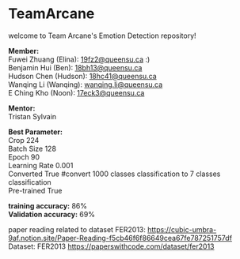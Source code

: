 # TeamArcane

welcome to Team Arcane's Emotion Detection repository!

**Member:** <br />
Fuwei Zhuang (Elina): 19fz2@queensu.ca :) <br />
Benjamin Hui (Ben): 18bh13@queensu.ca <br />
Hudson Chen (Hudson): 18hc41@queensu.ca <br />
Wanqing Li (Wanqing): wanqing.li@queensu.ca <br />
E Ching Kho (Noon): 17eck3@queensu.ca <br />

**Mentor:** <br />
Tristan Sylvain <br />

**Best Parameter:** <br />
Crop          224 <br />
Batch Size    128 <br />
Epoch         90 <br />
Learning Rate 0.001 <br />
Converted     True #convert 1000 classes classification to 7 classes classification <br />
Pre-trained   True <br />

**training accuracy:** 86% <br />
**Validation accuracy:** 69% <br />

paper reading related to dataset FER2013: https://cubic-umbra-9af.notion.site/Paper-Reading-f5cb46f6f86649cea67fe787251757df <br />
Dataset: FER2013  https://paperswithcode.com/dataset/fer2013 <br />
